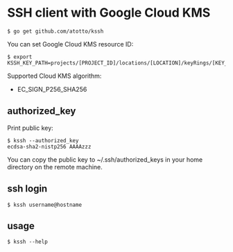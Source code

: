 # SSH client with Google Cloud KMS

    $ go get github.com/atotto/kssh

You can set Google Cloud KMS resource ID:

    $ export KSSH_KEY_PATH=projects/[PROJECT_ID]/locations/[LOCATION]/keyRings/[KEY_RING]/cryptoKeys/[KEY]/cryptoKeyVersions/[VERSION]

Supported Cloud KMS algorithm:

- EC_SIGN_P256_SHA256


## authorized_key

Print public key:

    $ kssh --authorized_key
    ecdsa-sha2-nistp256 AAAAzzz

You can copy the public key to ~/.ssh/authorized_keys in your home directory on the remote machine.

## ssh login

    $ kssh username@hostname

## usage

    $ kssh --help
